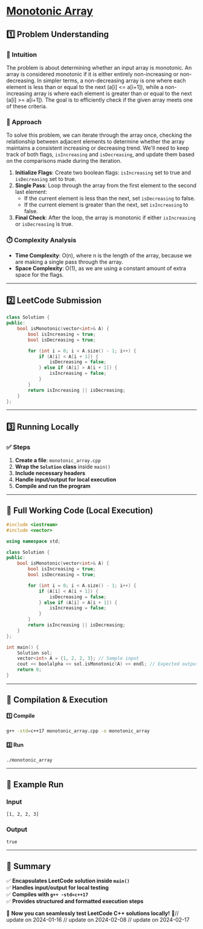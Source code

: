 # **[Monotonic Array](https://leetcode.com/problems/monotonic-array/description/)**  

## **1️⃣ Problem Understanding**  
### **📌 Intuition**  
The problem is about determining whether an input array is monotonic. An array is considered monotonic if it is either entirely non-increasing or non-decreasing. In simpler terms, a non-decreasing array is one where each element is less than or equal to the next (a[i] <= a[i+1]), while a non-increasing array is where each element is greater than or equal to the next (a[i] >= a[i+1]). The goal is to efficiently check if the given array meets one of these criteria.

### **🚀 Approach**  
To solve this problem, we can iterate through the array once, checking the relationship between adjacent elements to determine whether the array maintains a consistent increasing or decreasing trend. We'll need to keep track of both flags, `isIncreasing` and `isDecreasing`, and update them based on the comparisons made during the iteration.

1. **Initialize Flags**: Create two boolean flags: `isIncreasing` set to true and `isDecreasing` set to true.
2. **Single Pass**: Loop through the array from the first element to the second last element:
   - If the current element is less than the next, set `isDecreasing` to false.
   - If the current element is greater than the next, set `isIncreasing` to false.
3. **Final Check**: After the loop, the array is monotonic if either `isIncreasing` or `isDecreasing` is true.

### **⏱️ Complexity Analysis**  
- **Time Complexity**: O(n), where n is the length of the array, because we are making a single pass through the array.
- **Space Complexity**: O(1), as we are using a constant amount of extra space for the flags.

---  

## **2️⃣ LeetCode Submission**  
```cpp
class Solution {
public:
    bool isMonotonic(vector<int>& A) {
        bool isIncreasing = true;
        bool isDecreasing = true;

        for (int i = 0; i < A.size() - 1; i++) {
            if (A[i] < A[i + 1]) {
                isDecreasing = false;
            } else if (A[i] > A[i + 1]) {
                isIncreasing = false;
            }
        }
        return isIncreasing || isDecreasing;
    }
};  
```  

---  

## **3️⃣ Running Locally**  
### **✅ Steps**  
1. **Create a file**: `monotonic_array.cpp`  
2. **Wrap the `Solution` class** inside `main()`  
3. **Include necessary headers**  
4. **Handle input/output for local execution**  
5. **Compile and run the program**  

---  

## **📝 Full Working Code (Local Execution)**  
```cpp
#include <iostream>
#include <vector>

using namespace std;

class Solution {
public:
    bool isMonotonic(vector<int>& A) {
        bool isIncreasing = true;
        bool isDecreasing = true;

        for (int i = 0; i < A.size() - 1; i++) {
            if (A[i] < A[i + 1]) {
                isDecreasing = false;
            } else if (A[i] > A[i + 1]) {
                isIncreasing = false;
            }
        }
        return isIncreasing || isDecreasing;
    }
};

int main() {
    Solution sol;
    vector<int> A = {1, 2, 2, 3}; // Sample input
    cout << boolalpha << sol.isMonotonic(A) << endl; // Expected output: true
    return 0;
}  
```  

---  

## **🔧 Compilation & Execution**  
#### **1️⃣ Compile**  
```bash
g++ -std=c++17 monotonic_array.cpp -o monotonic_array
```  

#### **2️⃣ Run**  
```bash
./monotonic_array
```  

---  

## **🎯 Example Run**  
### **Input**  
```
[1, 2, 2, 3]
```  
### **Output**  
```
true
```  

---  

## **📌 Summary**  
✅ **Encapsulates LeetCode solution inside `main()`**  
✅ **Handles input/output for local testing**  
✅ **Compiles with `g++ -std=c++17`**  
✅ **Provides structured and formatted execution steps**  

🚀 **Now you can seamlessly test LeetCode C++ solutions locally!** 🚀// update on 2024-01-16
// update on 2024-02-08
// update on 2024-02-17
